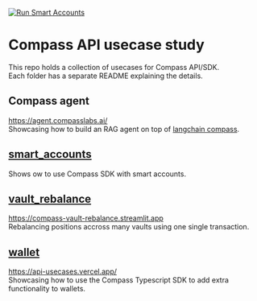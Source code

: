 [![Run Smart Accounts](https://github.com/CompassLabs/api_usecases/actions/workflows/run_smart_accounts.yml/badge.svg?branch=main)](https://github.com/CompassLabs/api_usecases/actions/workflows/run_smart_accounts.yml)  
# Compass API usecase study


This repo holds a collection of usecases for Compass API/SDK.  
Each folder has a separate README explaining the details.

## Compass agent
https://agent.compasslabs.ai/  
Showcasing how to build an RAG agent on top of [langchain compass](https://python.langchain.com/docs/integrations/tools/compass/).

## [smart_accounts](./smart_accounts)
Shows ow to use Compass SDK with smart accounts.

## [vault_rebalance](./vault_rebalance)
https://compass-vault-rebalance.streamlit.app  
Rebalancing positions accross many vaults using one single transaction.

## [wallet](./wallet)
https://api-usecases.vercel.app/  
Showcasing how to use the Compass Typescript SDK to add extra functionality to wallets.


